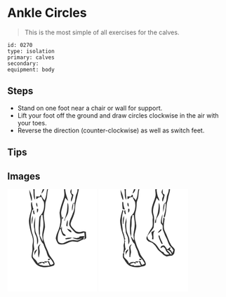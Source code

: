 # Ankle Circles
> This is the most simple of all exercises for the calves.

``` 
id: 0270 
type: isolation 
primary: calves 
secondary:  
equipment: body 
``` 

## Steps

 - Stand on one foot near a chair or wall for support.
 - Lift your foot off the ground and draw circles clockwise in the air with your toes.
 - Reverse the direction (counter-clockwise) as well as switch feet.

## Tips


## Images

<svg width="204" height="175pt" viewBox="0 0 153 175" xmlns="http://www.w3.org/2000/svg">
  <g fill="#FFF">
    <path d="M0 0h44.29c1.24 6.09-.95 12.95 3.07 18.27-.43-6.09-1.05-12.16-.78-18.27h14.07c-1.02 2.49-1.89 5.05-2.51 7.68C60.63 5.72 61.86 2.77 63.2 0h4.73c-1.36 6.34-.97 13.16-4.36 18.91-2.71-2.91-4.91-6.22-6.38-9.92-.63 1.18-1.26 2.37-1.89 3.56-2.03-.04-4.05-.1-6.08-.15.07 1.43.14 2.86.23 4.28.33.02.99.05 1.32.07 1.36-2.97 4.6-3.25 7.43-3.61 1.08 3.03 2.34 6.01 4.18 8.67 1.08 6.63.4 13.62-2.97 19.52-1.41 2.11-3.08 4.02-4.67 5.99-.81 9.57-1.91 19.24-.77 28.84 1.47 6.2 2.73 13.04 7.5 17.67 1.21 3.78 2.79 7.43 4.47 11.02 1.84 4.13 1.97 9.31 5.6 12.44 3.13 2.67 5.58 6.09 7.22 9.85-1.01 1.66-2.94 2.33-4.8 2.46-1.41-1.85-2-4.12-2.74-6.28-2.61.04-5.2.35-7.81.4l-.32 1.2c-1.99-.09-3.99-.09-5.99-.17-1.77.55-3.45 1.31-5.08 2.18-1.38-2.49-2.86-4.95-4.99-6.87-1.41-1.56-3.43-2.9-3.72-5.14-.18-4.36 1.04-8.65 2.78-12.59-.81-3.7-1.19-7.46-.85-11.24.49-6.15-1.46-12.1-3.39-17.84-2.42-12.38-3.49-25.54.83-37.66.53-.25 1.59-.76 2.12-1.02-1.62-3.96-2.33-8.2-2.86-12.42-.21.02-.62.06-.83.07-1.97 4.86 1.25 10.07-.57 14.91-1.77 5.48-3.18 11.13-3.71 16.87.08 5.42 1.19 10.79 2.43 16.06 1.33 6.03 4.44 11.65 4.56 17.93.25 3.54-1.27 6.91-1.02 10.45.21 3.51.09 7.05-.62 10.5-.47 3.33-1.69 7.21.64 10.14 3.11 4.46 5.55 10.03 10.87 12.28 8.05 3.71 17.29 2.45 25.37-.4 1.3-.8 1.93-2.5 1.62-3.97-1.79-6.88-8.18-11.25-10.33-17.95-1.73-5.25-4.77-9.97-6.17-15.34-1.12-4.17-3.35-8.22-2.88-12.67.19-5.48 2.14-10.67 3-16.03.28-6.7-1.99-13.22-2.01-19.9.06-4.76 1.96-9.24 2.32-13.96.44-3.7.05-7.55 1.36-11.12C68.5 13.62 67.64 6.54 69.63 0h27.26c.11 4.72 1.37 9.58-.22 14.18-2.82 8.46-6.14 16.88-7.38 25.75.17 6.66 2.6 13.32.81 19.98-.97 8.52-6.4 15.74-7.39 24.23.79 3.44 2.31 6.85 4.58 9.57 3.28 1.3 7.06 1.29 10.46.48 4.02-1.62 7.81-3.96 12.15-4.65 3.75-.65 7.47 1.09 11.2.39 3.1-1.36 6.08-2.99 9.34-3.97-.26-2.03.39-3.94 1.39-5.68-2.68.15-5.37.4-8.06.49l-1.23 1.95c-1.38.37-2.76.73-4.15 1.08-2.51-.53-5.08-.68-7.64-.65 3.28 1.13 6.47 3.19 10.07 2.93 1.72-.5 5.17-1.48 6.9-1.97-3.2 1.5-6.49 4.33-10.31 3.42-6.87-1.66-13.79.81-19.86 3.89-3.89 2.15-10.2 1.4-11.24-3.64-.99-6.7 1-13.46 3.65-19.58.28-.15.83-.43 1.11-.58.78 3.7 1.8 7.44 3.63 10.77 1.29 1.35 3.37 2.06 5.18 1.35-.61-2.15-2.74-3.12-4.39-4.35-.77-1.75-1.54-3.49-2.31-5.24.2-2.43.09-4.84-.34-7.23l-.98 4.76c-.36-.66-.71-1.31-1.06-1.97 2.05-6.17 2.35-12.65 2.04-19.1-.77-3.18-1.58-6.52-.47-9.74 1.55-7.63 4.54-14.82 6.66-22.28 1.59 1.93 3.17 3.87 4.91 5.67-1.71-6.72-4.91-13.09-4.95-20.2l2.89-.06h7.34c-.77 1.5-1.69 3.07-1.65 4.81.59 2.25 2.02 4.17 2.93 6.29-1.17 3.37-2.34 6.86-1.48 10.46 2.11-3.67 3.13-7.8 3.9-11.93-1.09-.87-2.17-1.74-3.25-2.62.07-2.33.07-4.67.05-7.01h10.01c.32 2.61-.27 5.19-1.34 7.56-2.32 5.05-1.98 10.77-3.56 16.04h-2.27c-2.14 4.3-2.44 9.11-1.8 13.81.93-4.32 1.78-8.66 1.95-13.09l2.04.09c.45 5.94-.24 11.92-3.04 17.25-1.87 6.79-6.94 13.08-5.75 20.42 2.37 4.68 6.3 8.4 9.94 12.1 4.63 3.44 10.62 1.71 15.51-.16.77 4.24 1.08 8.51-.08 12.72.89-.77 2.68-2.31 3.57-3.08-.01-3.59-.67-7.14-.76-10.73-2.32-.6-4.71-1.05-7.02-.16-4.12 1.33-9.41 1.05-12.15-2.74-2.74-3.54-7.96-6.89-6.57-12.01 1.35-5.14 4.21-9.75 5.57-14.9 2.08-5.44 1.52-11.34 2.38-17 1.75-8.74 4.27-17.34 5.84-26.12H153v175H0V0m37.58.92c-.02 6.53 2.04 12.85 3.61 19.13l.38.01C43.39 13.37 39.85 7 37.58.92m12.07 21.94c-.62 2.68-.48 5.47 1.65 7.43.1-2.59.22-5.39-1.65-7.43m53.23.21c-.08 4.64-.36 9.27-.81 13.88-1.19 5.91-3.07 11.65-5.09 17.32 1.51-.61 1.49-2.2 1.76-3.53 1.84-3.51 4.3-6.79 5.15-10.72.83-4.6.98-9.32.2-13.94-.41-1-.81-2.01-1.21-3.01M50.49 33.61c.06 2.24.13 4.49.31 6.72 1.85-1.81 2.16-4.32 1.81-6.78-.53.01-1.59.05-2.12.06m-5.7 8.86c.47.01 1.41.05 1.88.07-.46-2.29-.96-4.56-1.51-6.82-2.41 1.59-.59 4.49-.37 6.75m-2.96 17.86c1.09-4.92 1.84-9.94 1.65-14.98-2 4.7-2.54 9.95-1.65 14.98M94.02 47.3c-.91 1.16-.75 3.03-.03 4.24 1.21-.38 1.55-4.05.03-4.24m-46.53.56c-1.28 6.63-3.23 13.48-1.3 20.2-.04 3.73.37 7.47 2.26 10.76 2.74 4.95 2.23 10.71 2.43 16.16 4.69-7.52-.56-15.74-2.99-23.03-1.18-8.01-.22-16.05-.4-24.09m53.15 14.67c.7.47 1.39.94 2.09 1.41.3-3.71.58-7.42.62-11.15-2.19 2.76-2.08 6.44-2.71 9.74m1.22 5.29c2.32 2.05 4.37 6.07 7.74 5.85.28-3.79-4.67-5.37-7.74-5.85m-2.94 16.39c.24.42.72 1.25.96 1.67 3.49-.78 7.51-.38 10.43-2.78-3.85-.56-7.62.54-11.39 1.11m-46.46 17.88c1.07 4.96-.7 10.22 1.21 15.01.56-2.72 1.01-5.47 1.54-8.2.61-3.63-1.29-7.22-.64-10.85.62-1.48 1.48-2.85 2.24-4.25-2.66 1.87-5.44 4.71-4.35 8.29m-6.15 4.89c-.35 2.03.05 4.1.19 6.13.67-3.83 3.43-6.76 4.51-10.43-1.77 1.18-3.51 2.52-4.7 4.3m23.17 12.6c.16.77.32 1.55.48 2.33 1.39-.66 2.97-1.21 3.43-2.87-1.31.16-2.61.34-3.91.54z"/>
    <path d="M57.8 44.44c.59-.11 1.76-.34 2.35-.45.42 5.69 1.91 11.29 1.57 17.03-.07 4.74-1.08 9.37-1.85 14.03-.91 4.82 1.14 9.58.58 14.44-1.61-3.3-3.1-6.66-4.83-9.9.64-5.85-.62-11.76.62-17.56.15-5.91.16-11.81 1.56-17.59zM67.94 123.89c2.84.9 2.84 4.84 4.51 7-4.46-.48-9.33 1.64-13.41-.77-2.28.32-4.21-.64-5.69-2.35 1.38-.29 2.77-.55 4.16-.77.48-.46.97-.93 1.46-1.38 1.52.74 3.06 1.46 4.61 2.16-.09-.67-.26-2.01-.34-2.68.83.21 2.48.62 3.31.83.35-.51 1.04-1.53 1.39-2.04z"/>
  </g>
  <g fill="#333">
    <path d="M44.29 0h2.29c-.27 6.11.35 12.18.78 18.27C43.34 12.95 45.53 6.09 44.29 0zM60.65 0h2.55c-1.34 2.77-2.57 5.72-5.06 7.68.62-2.63 1.49-5.19 2.51-7.68z"/>
    <path d="M67.93 0h1.7c-1.99 6.54-1.13 13.62-3.66 20.02-1.31 3.57-.92 7.42-1.36 11.12-.36 4.72-2.26 9.2-2.32 13.96.02 6.68 2.29 13.2 2.01 19.9-.86 5.36-2.81 10.55-3 16.03-.47 4.45 1.76 8.5 2.88 12.67 1.4 5.37 4.44 10.09 6.17 15.34 2.15 6.7 8.54 11.07 10.33 17.95.31 1.47-.32 3.17-1.62 3.97-8.08 2.85-17.32 4.11-25.37.4-5.32-2.25-7.76-7.82-10.87-12.28-2.33-2.93-1.11-6.81-.64-10.14.71-3.45.83-6.99.62-10.5-.25-3.54 1.27-6.91 1.02-10.45-.12-6.28-3.23-11.9-4.56-17.93-1.24-5.27-2.35-10.64-2.43-16.06.53-5.74 1.94-11.39 3.71-16.87 1.82-4.84-1.4-10.05.57-14.91.21-.01.62-.05.83-.07.53 4.22 1.24 8.46 2.86 12.42-.53.26-1.59.77-2.12 1.02-4.32 12.12-3.25 25.28-.83 37.66 1.93 5.74 3.88 11.69 3.39 17.84-.34 3.78.04 7.54.85 11.24-1.74 3.94-2.96 8.23-2.78 12.59.29 2.24 2.31 3.58 3.72 5.14 2.13 1.92 3.61 4.38 4.99 6.87 1.63-.87 3.31-1.63 5.08-2.18 2 .08 4 .08 5.99.17l.32-1.2c2.61-.05 5.2-.36 7.81-.4.74 2.16 1.33 4.43 2.74 6.28 1.86-.13 3.79-.8 4.8-2.46-1.64-3.76-4.09-7.18-7.22-9.85-3.63-3.13-3.76-8.31-5.6-12.44-1.68-3.59-3.26-7.24-4.47-11.02-4.77-4.63-6.03-11.47-7.5-17.67-1.14-9.6-.04-19.27.77-28.84 1.59-1.97 3.26-3.88 4.67-5.99 3.37-5.9 4.05-12.89 2.97-19.52-1.84-2.66-3.1-5.64-4.18-8.67-2.83.36-6.07.64-7.43 3.61-.33-.02-.99-.05-1.32-.07-.09-1.42-.16-2.85-.23-4.28 2.03.05 4.05.11 6.08.15.63-1.19 1.26-2.38 1.89-3.56 1.47 3.7 3.67 7.01 6.38 9.92 3.39-5.75 3-12.57 4.36-18.91M57.8 44.44c-1.4 5.78-1.41 11.68-1.56 17.59-1.24 5.8.02 11.71-.62 17.56 1.73 3.24 3.22 6.6 4.83 9.9.56-4.86-1.49-9.62-.58-14.44.77-4.66 1.78-9.29 1.85-14.03.34-5.74-1.15-11.34-1.57-17.03-.59.11-1.76.34-2.35.45m10.14 79.45c-.35.51-1.04 1.53-1.39 2.04-.83-.21-2.48-.62-3.31-.83.08.67.25 2.01.34 2.68a176.5 176.5 0 0 1-4.61-2.16c-.49.45-.98.92-1.46 1.38-1.39.22-2.78.48-4.16.77 1.48 1.71 3.41 2.67 5.69 2.35 4.08 2.41 8.95.29 13.41.77-1.67-2.16-1.67-6.1-4.51-7zM96.89 0h4.99l-2.89.06c.04 7.11 3.24 13.48 4.95 20.2-1.74-1.8-3.32-3.74-4.91-5.67-2.12 7.46-5.11 14.65-6.66 22.28-1.11 3.22-.3 6.56.47 9.74.31 6.45.01 12.93-2.04 19.1.35.66.7 1.31 1.06 1.97l.98-4.76c.43 2.39.54 4.8.34 7.23.77 1.75 1.54 3.49 2.31 5.24 1.65 1.23 3.78 2.2 4.39 4.35-1.81.71-3.89 0-5.18-1.35-1.83-3.33-2.85-7.07-3.63-10.77-.28.15-.83.43-1.11.58-2.65 6.12-4.64 12.88-3.65 19.58 1.04 5.04 7.35 5.79 11.24 3.64 6.07-3.08 12.99-5.55 19.86-3.89 3.82.91 7.11-1.92 10.31-3.42-1.73.49-5.18 1.47-6.9 1.97-3.6.26-6.79-1.8-10.07-2.93 2.56-.03 5.13.12 7.64.65 1.39-.35 2.77-.71 4.15-1.08l1.23-1.95c2.69-.09 5.38-.34 8.06-.49-1 1.74-1.65 3.65-1.39 5.68-3.26.98-6.24 2.61-9.34 3.97-3.73.7-7.45-1.04-11.2-.39-4.34.69-8.13 3.03-12.15 4.65-3.4.81-7.18.82-10.46-.48-2.27-2.72-3.79-6.13-4.58-9.57.99-8.49 6.42-15.71 7.39-24.23 1.79-6.66-.64-13.32-.81-19.98 1.24-8.87 4.56-17.29 7.38-25.75 1.59-4.6.33-9.46.22-14.18z"/>
    <path d="M109.22 0h.5c.02 2.34.02 4.68-.05 7.01 1.08.88 2.16 1.75 3.25 2.62-.77 4.13-1.79 8.26-3.9 11.93-.86-3.6.31-7.09 1.48-10.46-.91-2.12-2.34-4.04-2.93-6.29-.04-1.74.88-3.31 1.65-4.81zM119.73 0h2.46c-1.57 8.78-4.09 17.38-5.84 26.12-.86 5.66-.3 11.56-2.38 17-1.36 5.15-4.22 9.76-5.57 14.9-1.39 5.12 3.83 8.47 6.57 12.01 2.74 3.79 8.03 4.07 12.15 2.74 2.31-.89 4.7-.44 7.02.16.09 3.59.75 7.14.76 10.73-.89.77-2.68 2.31-3.57 3.08 1.16-4.21.85-8.48.08-12.72-4.89 1.87-10.88 3.6-15.51.16-3.64-3.7-7.57-7.42-9.94-12.1-1.19-7.34 3.88-13.63 5.75-20.42 2.8-5.33 3.49-11.31 3.04-17.25l-2.04-.09c-.17 4.43-1.02 8.77-1.95 13.09-.64-4.7-.34-9.51 1.8-13.81h2.27c1.58-5.27 1.24-10.99 3.56-16.04 1.07-2.37 1.66-4.95 1.34-7.56zM37.58.92c2.27 6.08 5.81 12.45 3.99 19.14l-.38-.01c-1.57-6.28-3.63-12.6-3.61-19.13zM49.65 22.86c1.87 2.04 1.75 4.84 1.65 7.43-2.13-1.96-2.27-4.75-1.65-7.43zM102.88 23.07c.4 1 .8 2.01 1.21 3.01.78 4.62.63 9.34-.2 13.94-.85 3.93-3.31 7.21-5.15 10.72-.27 1.33-.25 2.92-1.76 3.53 2.02-5.67 3.9-11.41 5.09-17.32.45-4.61.73-9.24.81-13.88zM50.49 33.61c.53-.01 1.59-.05 2.12-.06.35 2.46.04 4.97-1.81 6.78-.18-2.23-.25-4.48-.31-6.72zM44.79 42.47c-.22-2.26-2.04-5.16.37-6.75.55 2.26 1.05 4.53 1.51 6.82-.47-.02-1.41-.06-1.88-.07zM41.83 60.33c-.89-5.03-.35-10.28 1.65-14.98.19 5.04-.56 10.06-1.65 14.98zM94.02 47.3c1.52.19 1.18 3.86-.03 4.24-.72-1.21-.88-3.08.03-4.24zM47.49 47.86c.18 8.04-.78 16.08.4 24.09 2.43 7.29 7.68 15.51 2.99 23.03-.2-5.45.31-11.21-2.43-16.16-1.89-3.29-2.3-7.03-2.26-10.76-1.93-6.72.02-13.57 1.3-20.2zM100.64 62.53c.63-3.3.52-6.98 2.71-9.74-.04 3.73-.32 7.44-.62 11.15-.7-.47-1.39-.94-2.09-1.41zM101.86 67.82c3.07.48 8.02 2.06 7.74 5.85-3.37.22-5.42-3.8-7.74-5.85zM98.92 84.21c3.77-.57 7.54-1.67 11.39-1.11-2.92 2.4-6.94 2-10.43 2.78-.24-.42-.72-1.25-.96-1.67zM52.46 102.09c-1.09-3.58 1.69-6.42 4.35-8.29-.76 1.4-1.62 2.77-2.24 4.25-.65 3.63 1.25 7.22.64 10.85-.53 2.73-.98 5.48-1.54 8.2-1.91-4.79-.14-10.05-1.21-15.01zM46.31 106.98c1.19-1.78 2.93-3.12 4.7-4.3-1.08 3.67-3.84 6.6-4.51 10.43-.14-2.03-.54-4.1-.19-6.13zM69.48 119.58c1.3-.2 2.6-.38 3.91-.54-.46 1.66-2.04 2.21-3.43 2.87-.16-.78-.32-1.56-.48-2.33z"/>
  </g>
</svg>

<svg width="204" height="175pt" viewBox="0 0 153 175" xmlns="http://www.w3.org/2000/svg">
  <g fill="#FFF">
    <path d="M0 0h44.19c1.59 6.07-1.1 12.98 3.1 18.27-.09-6.09-1.15-12.17-.6-18.27h13.92c-.97 2.39-1.82 4.82-2.51 7.31 3.03-1.22 3.68-4.7 5.03-7.31h4.8c-1.62 6.27-.75 13.21-4.46 18.82-1.32-1.93-2.79-3.76-4.68-5.17-.14-1.31-.27-2.63-.4-3.95l-1.58-.08c-.52.96-1.04 1.93-1.56 2.89-2.01-.04-4.02-.09-6.02-.14.05 1.57.13 3.14.23 4.71 1.55-.23 2.3-1.63 3.29-2.66 1.64-.98 3.65-.81 5.48-1.06 1.04 2.94 2.23 5.85 4.11 8.36.8 5.46.82 11.12-1.44 16.25-.74 3.93-4.52 6.08-6.05 9.56-1.29 9.41-1.82 18.99-.95 28.46 1.83 6.1 2.44 13.32 7.58 17.73 1.06 3.63 2.45 7.16 4.21 10.51 2.2 4.49 1.99 10.53 6.48 13.64 3.12 2.4 4.74 6.12 6.83 9.35-1.5.95-3.02 2.7-4.99 2.16-1.63-1.54-1.82-3.91-2.73-5.85-2.58-.44-5.23.38-7.84.07-.11.39-.33 1.16-.45 1.55-3.67-.81-8.05-.66-10.99 1.97-1.38-3.7-4.16-6.47-7-9.09-2.64-2.23-1.54-5.98-1.17-8.88-.6.32-1.78.97-2.38 1.29.21 2.91-.73 6.28 1.39 8.7 3.06 4.19 5.19 9.55 10.16 11.9 6.18 2.94 13.52 3.58 20.08 1.51 2.91-.68 7.38-.65 7.74-4.54-1.07-7.48-8.35-11.94-10.44-19.01-1.53-5.17-4.8-9.63-6.03-14.9-1.16-4.65-3.87-9.11-2.94-14.07.2-6.79 4-13.18 2.7-20.03-.64-6.94-3-13.99-.97-20.91 1.28-4.63 1.84-9.42 1.89-14.23.01-4.13 2.48-7.74 2.8-11.83.4-4.36.7-8.75 1.7-13.03h27.38c-.14 4.37 1.3 8.81.03 13.1-2.29 8.2-6.61 16.08-6.35 24.8.01 4.2 2.68 8 1.94 12.25-.78 5.85 1.7 12.9-2.68 17.72-3 3.82-4.53 8.5-7.02 12.63-1.48 2.21-1.4 5.26.59 7.13 2.22 3.38 6.94 2.58 9.62 5.3 2.78 2.3 5.09 5.11 6.81 8.28 2.25 4.3 6.82 6.45 9.91 10.03 1.77 2.13 4.35 3.23 6.93 4.02 2.97-1.1 6.18-.92 9.23-1.57 1.25-.84 2.17-2.06 3.18-3.16.35-2.33 1.14-4.6 1.22-6.96-1.27-3.11-4.35-4.91-6.22-7.6-4.49-7.67-6.85-16.33-10.88-24.22-3.43-6.75-.96-14.44-.32-21.53-.68-.69-1.36-1.38-2.03-2.07-.29 3.67-.53 7.36-1.28 10.98-3.28-4.71.02-10.92-.35-16.28-1.75 4.56-2.56 9.42-2.98 14.26.13 1.74 1.65 2.83 2.63 4.1 1.48 2.99.04 6.56 1.45 9.58 1.86 3.89 2.75 8.18 4.99 11.89 2.5 4.38 3.46 9.46 6.07 13.77 2.29 2.66 4.78 5.19 6.45 8.32-.59 1.47-1.17 2.93-1.76 4.4-1.19-2.19-2.1-4.74-4.47-5.97.6-1.05 1.38-2.09 1.4-3.36-2.64-.88-3.44 3.24-6.23 3.04-1.14-2.46-2.91-4.52-4.79-6.44-3.01-.54-6.29 1.25-5.9 4.65 1.49-.6 2.83-1.48 4.11-2.45 1.97 1.15 3.73 2.65 4.31 4.96.96 3.38 3.94 5.37 6.42 7.58-3.51 1.82-8.74 1.07-9.93-3.21-7.69-2.1-9.36-11.26-15.46-15.51-3.15-2.67-7.49-3.58-10.31-6.65-1.57-1.52-1.55-3.81-1.94-5.8 3.66-4.67 7.65-9.17 10.84-14.16.36-8.05 1.94-16.41-.76-24.22-1.65-9.35 3.22-17.97 5.68-26.7 2 1.28 2.86 3.74 4.69 5.25.3-3.7-2.53-6.51-3.09-10.02-.71-3.12-1.45-6.28-1.51-9.49l.99-.67h9.18c-.53 1.43-1.21 2.8-1.66 4.26-.79 3.22 4.07 5.43 2.43 8.53-1.42 2.57-2.23 5.84-.49 8.48 1.55-3.78 2.63-7.73 3.31-11.75-1.08-.83-2.15-1.67-3.22-2.5.01-2.34-.13-4.68.02-7.02h10.2c.02 2.83-.54 5.63-1.8 8.17-2.42 4.68-1.16 10.28-3.53 14.97-.49.2-1.46.59-1.95.78-3.65 5.44-1 12.14-3.29 17.98 1.97-5.55 2.93-11.38 3.52-17.22l1.75-.63c.99 7.7-1.21 15.17-3.16 22.53.5.79 1 1.59 1.5 2.38 2.21-7.11 2.72-14.53 3.31-21.9.1-3.79 2.01-7.19 2.43-10.92.7-5.49 3.06-10.6 3.49-16.14H153v175H0V0m37.62 1.04c.08 5.69 1.03 11.68 3.56 16.78l1.13.16c.06-6-2.45-11.52-4.69-16.94m2.69 20.87c.08 3.95.32 7.89.75 11.82 1.26.66 2.57.98 3.96.97-1.83-3.85-2.89-8.11-2.68-12.39l-2.03-.4m9.22 1.23c-.45 2.45-.66 5.46 1.85 6.87-.18-2.34.52-5.41-1.85-6.87m53.31.02c.08 9.46-1.19 18.98-4.81 27.76-1.35 2.13-1.63 4.62-1.78 7.08.46-.19 1.39-.59 1.85-.78.13-2.12.22-4.24.62-6.33 1.19-2.48 2.82-4.73 3.96-7.25 1.84-3.59 1.7-7.72 2-11.64-.19-2.99-.01-6.28-1.84-8.84M50.5 33.59c.03 2.15.06 4.3.15 6.45 2.39-1.23 2.35-4.25 1.82-6.52-.49.02-1.48.05-1.97.07m-9.5 1.6c-1.87 5.7-3.22 11.57-4.14 17.5-.46 4.88.99 9.67 1.65 14.47 1.5 8.32 6.35 16.06 5.19 24.76-.62 2.13-1.51 4.28-.94 6.54.87 3.7-.58 7.39-.21 11.11 2.67-1.33 1.17-5.33 4.09-6.58-1.92-3.83-1.39-8.11-1.79-12.23.2-.47.58-1.41.77-1.88l-.98-.69-.04-2.37 1.42-.72-1.23-.99c-.68-4.2-1.76-8.29-3.43-12.2-.05-5.37-1.59-10.59-1.73-15.97.42-6.29.17-12.7 2.77-18.64-.45-.71-.92-1.41-1.4-2.11m3.8 7.22c.46.06 1.38.17 1.83.23-.35-2.22-.8-4.41-1.27-6.6-3.16.65-.71 4.25-.56 6.37m-3.28 17.25h.79c.37-4.64 1.42-9.21 1.32-13.89-2.68 3.96-2.22 9.3-2.11 13.89m3.88 1.36c-.31 3.75 1.02 7.34.97 11.07-.12 3.15 1.82 5.81 2.89 8.64 1.96 4.45 1.28 9.41 1.63 14.13 1.05-2.18 2.35-4.44 1.91-6.97-.01-6.75-4.84-12.31-5.16-19.01-.28-3.74-.77-7.53-.17-11.26.47-3.22-.44-6.46.14-9.68-.79 4.35-2.42 8.59-2.21 13.08m60.97 7.65c-2.02 1.65-3.7 3.68-5.24 5.77 2.51.05 4.25-2.01 5.81-3.7.89-.51.71-2.55-.57-2.07m-13.2 3.57c-.61.13-1.83.38-2.44.51-1.06 2.87.62 5.57 1.05 8.36-.05 1.54-.29 3.06-.45 4.59.56.04 1.68.11 2.24.15.82-4.58-1.29-9.99 1.73-13.94.04-.47.11-1.4.15-1.87-.77.73-1.53 1.46-2.28 2.2m9.09 7.15c.77 5.07 3.23 9.64 5.32 14.26.54-.03 1.61-.1 2.15-.13-1.75-4.7-4.79-8.98-5.47-14.02-.5-.03-1.5-.08-2-.11m-49.84 22.7c.89 4.43.07 8.94.4 13.41.07.95.49 1.16 1.27.63.25-2.76.76-5.49 1.35-8.2-.03-3.02-1.09-5.94-.99-8.97.1-1.92 1.55-3.33 2.47-4.91-3.05 1.25-5.51 4.66-4.5 8.04m-6.33 4.84c.01 2.06.18 4.12.54 6.16.28-3.87 3.43-6.48 4.32-10.09-2.13.53-3.28 2.58-4.86 3.93m23.38 12.66c.14.71.29 1.41.43 2.12 1.19-.37 2.37-.75 3.55-1.13-.4-2.15-2.51-1.28-3.98-.99z"/>
    <path d="M57.68 44.47c.61-.12 1.83-.35 2.44-.46.38 5.69 1.96 11.28 1.58 17.01-.07 5.11-1.3 10.08-1.99 15.11-.65 3.72 1.03 7.33.63 11.06-2.32-1.31-2.6-4.58-4.95-6.08 1.1-5 .03-10.1.3-15.13.91-3.91.75-7.93.73-11.91-.13-3.27 1.24-6.35 1.26-9.6zM116.91 104.11c4.04-.04 7.02 3.51 8.08 7.07-1.45 1.58-2.57-.76-3.34-1.71-1.24-2.09-3.62-3.18-4.74-5.36zM67.65 123.74c3.33.65 2.73 5 4.82 7.14-3.19.07-6.41.02-9.58.42-1.48.58-2.59-.82-3.77-1.43-2.17.66-4.09-.15-5.45-1.88 1.83-.82 3.92-.98 5.57-2.21 1.43.69 2.87 1.35 4.32 1.99l-.32-2.64c.87.19 2.62.59 3.49.79.23-.55.69-1.64.92-2.18z"/>
  </g>
  <g fill="#333">
    <path d="M44.19 0h2.5c-.55 6.1.51 12.18.6 18.27-4.2-5.29-1.51-12.2-3.1-18.27zM60.61 0h2.52c-1.35 2.61-2 6.09-5.03 7.31.69-2.49 1.54-4.92 2.51-7.31z"/>
    <path d="M67.93 0h1.6c-1 4.28-1.3 8.67-1.7 13.03-.32 4.09-2.79 7.7-2.8 11.83-.05 4.81-.61 9.6-1.89 14.23-2.03 6.92.33 13.97.97 20.91 1.3 6.85-2.5 13.24-2.7 20.03-.93 4.96 1.78 9.42 2.94 14.07 1.23 5.27 4.5 9.73 6.03 14.9 2.09 7.07 9.37 11.53 10.44 19.01-.36 3.89-4.83 3.86-7.74 4.54-6.56 2.07-13.9 1.43-20.08-1.51-4.97-2.35-7.1-7.71-10.16-11.9-2.12-2.42-1.18-5.79-1.39-8.7.6-.32 1.78-.97 2.38-1.29-.37 2.9-1.47 6.65 1.17 8.88 2.84 2.62 5.62 5.39 7 9.09 2.94-2.63 7.32-2.78 10.99-1.97.12-.39.34-1.16.45-1.55 2.61.31 5.26-.51 7.84-.07.91 1.94 1.1 4.31 2.73 5.85 1.97.54 3.49-1.21 4.99-2.16-2.09-3.23-3.71-6.95-6.83-9.35-4.49-3.11-4.28-9.15-6.48-13.64-1.76-3.35-3.15-6.88-4.21-10.51-5.14-4.41-5.75-11.63-7.58-17.73-.87-9.47-.34-19.05.95-28.46 1.53-3.48 5.31-5.63 6.05-9.56 2.26-5.13 2.24-10.79 1.44-16.25-1.88-2.51-3.07-5.42-4.11-8.36-1.83.25-3.84.08-5.48 1.06-.99 1.03-1.74 2.43-3.29 2.66-.1-1.57-.18-3.14-.23-4.71 2 .05 4.01.1 6.02.14.52-.96 1.04-1.93 1.56-2.89l1.58.08c.13 1.32.26 2.64.4 3.95 1.89 1.41 3.36 3.24 4.68 5.17C67.18 13.21 66.31 6.27 67.93 0M57.68 44.47c-.02 3.25-1.39 6.33-1.26 9.6.02 3.98.18 8-.73 11.91-.27 5.03.8 10.13-.3 15.13 2.35 1.5 2.63 4.77 4.95 6.08.4-3.73-1.28-7.34-.63-11.06.69-5.03 1.92-10 1.99-15.11.38-5.73-1.2-11.32-1.58-17.01-.61.11-1.83.34-2.44.46m9.97 79.27c-.23.54-.69 1.63-.92 2.18-.87-.2-2.62-.6-3.49-.79l.32 2.64c-1.45-.64-2.89-1.3-4.32-1.99-1.65 1.23-3.74 1.39-5.57 2.21 1.36 1.73 3.28 2.54 5.45 1.88 1.18.61 2.29 2.01 3.77 1.43 3.17-.4 6.39-.35 9.58-.42-2.09-2.14-1.49-6.49-4.82-7.14zM96.91 0h3.23l-.99.67c.06 3.21.8 6.37 1.51 9.49.56 3.51 3.39 6.32 3.09 10.02-1.83-1.51-2.69-3.97-4.69-5.25-2.46 8.73-7.33 17.35-5.68 26.7 2.7 7.81 1.12 16.17.76 24.22-3.19 4.99-7.18 9.49-10.84 14.16.39 1.99.37 4.28 1.94 5.8 2.82 3.07 7.16 3.98 10.31 6.65 6.1 4.25 7.77 13.41 15.46 15.51 1.19 4.28 6.42 5.03 9.93 3.21-2.48-2.21-5.46-4.2-6.42-7.58-.58-2.31-2.34-3.81-4.31-4.96-1.28.97-2.62 1.85-4.11 2.45-.39-3.4 2.89-5.19 5.9-4.65 1.88 1.92 3.65 3.98 4.79 6.44 2.79.2 3.59-3.92 6.23-3.04-.02 1.27-.8 2.31-1.4 3.36 2.37 1.23 3.28 3.78 4.47 5.97.59-1.47 1.17-2.93 1.76-4.4-1.67-3.13-4.16-5.66-6.45-8.32-2.61-4.31-3.57-9.39-6.07-13.77-2.24-3.71-3.13-8-4.99-11.89-1.41-3.02.03-6.59-1.45-9.58-.98-1.27-2.5-2.36-2.63-4.1.42-4.84 1.23-9.7 2.98-14.26.37 5.36-2.93 11.57.35 16.28.75-3.62.99-7.31 1.28-10.98.67.69 1.35 1.38 2.03 2.07-.64 7.09-3.11 14.78.32 21.53 4.03 7.89 6.39 16.55 10.88 24.22 1.87 2.69 4.95 4.49 6.22 7.6-.08 2.36-.87 4.63-1.22 6.96-1.01 1.1-1.93 2.32-3.18 3.16-3.05.65-6.26.47-9.23 1.57-2.58-.79-5.16-1.89-6.93-4.02-3.09-3.58-7.66-5.73-9.91-10.03a28.195 28.195 0 0 0-6.81-8.28c-2.68-2.72-7.4-1.92-9.62-5.3-1.99-1.87-2.07-4.92-.59-7.13 2.49-4.13 4.02-8.81 7.02-12.63 4.38-4.82 1.9-11.87 2.68-17.72.74-4.25-1.93-8.05-1.94-12.25-.26-8.72 4.06-16.6 6.35-24.8 1.27-4.29-.17-8.73-.03-13.1m20 104.11c1.12 2.18 3.5 3.27 4.74 5.36.77.95 1.89 3.29 3.34 1.71-1.06-3.56-4.04-7.11-8.08-7.07zM109.32 0h.39c-.15 2.34-.01 4.68-.02 7.02 1.07.83 2.14 1.67 3.22 2.5-.68 4.02-1.76 7.97-3.31 11.75-1.74-2.64-.93-5.91.49-8.48 1.64-3.1-3.22-5.31-2.43-8.53.45-1.46 1.13-2.83 1.66-4.26z"/>
    <path d="M119.91 0h2.27c-.43 5.54-2.79 10.65-3.49 16.14-.42 3.73-2.33 7.13-2.43 10.92-.59 7.37-1.1 14.79-3.31 21.9-.5-.79-1-1.59-1.5-2.38 1.95-7.36 4.15-14.83 3.16-22.53l-1.75.63c-.59 5.84-1.55 11.67-3.52 17.22 2.29-5.84-.36-12.54 3.29-17.98.49-.19 1.46-.58 1.95-.78 2.37-4.69 1.11-10.29 3.53-14.97 1.26-2.54 1.82-5.34 1.8-8.17zM37.62 1.04c2.24 5.42 4.75 10.94 4.69 16.94l-1.13-.16c-2.53-5.1-3.48-11.09-3.56-16.78zM40.31 21.91l2.03.4c-.21 4.28.85 8.54 2.68 12.39-1.39.01-2.7-.31-3.96-.97-.43-3.93-.67-7.87-.75-11.82zM49.53 23.14c2.37 1.46 1.67 4.53 1.85 6.87-2.51-1.41-2.3-4.42-1.85-6.87zM102.84 23.16c1.83 2.56 1.65 5.85 1.84 8.84-.3 3.92-.16 8.05-2 11.64-1.14 2.52-2.77 4.77-3.96 7.25-.4 2.09-.49 4.21-.62 6.33-.46.19-1.39.59-1.85.78.15-2.46.43-4.95 1.78-7.08 3.62-8.78 4.89-18.3 4.81-27.76zM50.5 33.59c.49-.02 1.48-.05 1.97-.07.53 2.27.57 5.29-1.82 6.52-.09-2.15-.12-4.3-.15-6.45zM41 35.19c.48.7.95 1.4 1.4 2.11-2.6 5.94-2.35 12.35-2.77 18.64.14 5.38 1.68 10.6 1.73 15.97 1.67 3.91 2.75 8 3.43 12.2l1.23.99-1.42.72.04 2.37.98.69c-.19.47-.57 1.41-.77 1.88.4 4.12-.13 8.4 1.79 12.23-2.92 1.25-1.42 5.25-4.09 6.58-.37-3.72 1.08-7.41.21-11.11-.57-2.26.32-4.41.94-6.54 1.16-8.7-3.69-16.44-5.19-24.76-.66-4.8-2.11-9.59-1.65-14.47.92-5.93 2.27-11.8 4.14-17.5zM44.8 42.41c-.15-2.12-2.6-5.72.56-6.37.47 2.19.92 4.38 1.27 6.6-.45-.06-1.37-.17-1.83-.23z"/>
    <path d="M41.52 59.66c-.11-4.59-.57-9.93 2.11-13.89.1 4.68-.95 9.25-1.32 13.89h-.79zM45.4 61.02c-.21-4.49 1.42-8.73 2.21-13.08-.58 3.22.33 6.46-.14 9.68-.6 3.73-.11 7.52.17 11.26.32 6.7 5.15 12.26 5.16 19.01.44 2.53-.86 4.79-1.91 6.97-.35-4.72.33-9.68-1.63-14.13-1.07-2.83-3.01-5.49-2.89-8.64.05-3.73-1.28-7.32-.97-11.07zM106.37 68.67c1.28-.48 1.46 1.56.57 2.07-1.56 1.69-3.3 3.75-5.81 3.7 1.54-2.09 3.22-4.12 5.24-5.77zM93.17 72.24c.75-.74 1.51-1.47 2.28-2.2-.04.47-.11 1.4-.15 1.87-3.02 3.95-.91 9.36-1.73 13.94-.56-.04-1.68-.11-2.24-.15.16-1.53.4-3.05.45-4.59-.43-2.79-2.11-5.49-1.05-8.36.61-.13 1.83-.38 2.44-.51zM102.26 79.39c.5.03 1.5.08 2 .11.68 5.04 3.72 9.32 5.47 14.02-.54.03-1.61.1-2.15.13-2.09-4.62-4.55-9.19-5.32-14.26zM52.42 102.09c-1.01-3.38 1.45-6.79 4.5-8.04-.92 1.58-2.37 2.99-2.47 4.91-.1 3.03.96 5.95.99 8.97-.59 2.71-1.1 5.44-1.35 8.2-.78.53-1.2.32-1.27-.63-.33-4.47.49-8.98-.4-13.41zM46.09 106.93c1.58-1.35 2.73-3.4 4.86-3.93-.89 3.61-4.04 6.22-4.32 10.09-.36-2.04-.53-4.1-.54-6.16zM69.47 119.59c1.47-.29 3.58-1.16 3.98.99-1.18.38-2.36.76-3.55 1.13-.14-.71-.29-1.41-.43-2.12z"/>
  </g>
</svg>
